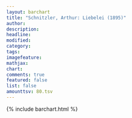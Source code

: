 ```yaml
---
layout: barchart
title: "Schnitzler, Arthur: Liebelei (1895)"
author:
description:
headline:
modified:
category:
tags:
imagefeature: 
mathjax: 
chart: 
comments: true
featured: false
list: false
amounttsv: 80.tsv
---
```

{% include barchart.html %}
